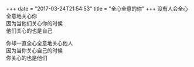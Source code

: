 +++
date = "2017-03-24T21:54:53"
title = "全心全意的你"
+++
没有人会全心全意地关心你  
因为当他们关心你的时侯  
他们关心的也是自己  
  
你却一直全心全意地关心他人  
因为当你关心自己的时候  
你关心的也是他们  